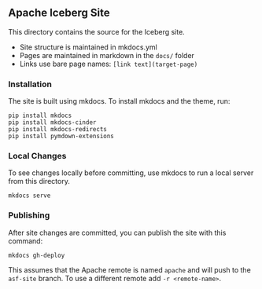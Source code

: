 <!--
  - Licensed to the Apache Software Foundation (ASF) under one
  - or more contributor license agreements.  See the NOTICE file
  - distributed with this work for additional information
  - regarding copyright ownership.  The ASF licenses this file
  - to you under the Apache License, Version 2.0 (the
  - "License"); you may not use this file except in compliance
  - with the License.  You may obtain a copy of the License at
  -
  -   http://www.apache.org/licenses/LICENSE-2.0
  -
  - Unless required by applicable law or agreed to in writing,
  - software distributed under the License is distributed on an
  - "AS IS" BASIS, WITHOUT WARRANTIES OR CONDITIONS OF ANY
  - KIND, either express or implied.  See the License for the
  - specific language governing permissions and limitations
  - under the License.
  -->

## Apache Iceberg Site

This directory contains the source for the Iceberg site.

* Site structure is maintained in mkdocs.yml
* Pages are maintained in markdown in the `docs/` folder
* Links use bare page names: `[link text](target-page)`

### Installation

The site is built using mkdocs. To install mkdocs and the theme, run:

```
pip install mkdocs
pip install mkdocs-cinder
pip install mkdocs-redirects
pip install pymdown-extensions
```

### Local Changes

To see changes locally before committing, use mkdocs to run a local server from this directory.

```
mkdocs serve
```

### Publishing

After site changes are committed, you can publish the site with this command:

```
mkdocs gh-deploy
```

This assumes that the Apache remote is named `apache` and will push to the `asf-site` branch. To use a different remote add `-r <remote-name>`.
